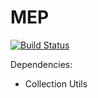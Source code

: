 # MEP
[![Build Status](https://travis-ci.org/Androbin/MEP.svg?branch=master)](https://travis-ci.org/Androbin/MEP)

Dependencies:
 - Collection Utils